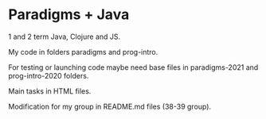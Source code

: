 # Paradigms + Java
1 and 2 term Java, Clojure and JS.

My code in folders paradigms and prog-intro. 

For testing or launching code maybe need base files in paradigms-2021 and prog-intro-2020 folders. 

Main tasks in HTML files. 

Modification for my group in README.md files (38-39 group).
